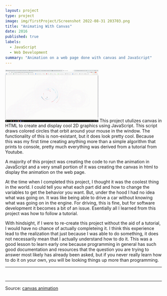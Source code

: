 ```yaml
---
layout: project
type: project
image: img/firstProject/Screenshot 2022-08-31 203703.png
title: "Animating With Canvas"
date: 2016
published: true
labels:
  - JavaScript
  - Web Development
summary: "Animation on a web page done with canvas and JavaScript"
---
```


<img width="300" src="../img/firstProject/giphy.gif">
This project utulizes canvas in HTML to create and display cool 2D graphics using JavaScript. This script draws colored circles that orbit around your mouse in the window. The functionality of this is non-existant, but it does look pretty cool. Because this was my first time creating anything more than a simple algorithm that prints to console, pretty much everything was derived from a tutorial from Youtube.

A majority of this project was creating the code to run the animation in JavaScript and a very small portion of it was creating the canvas in html to display the animation on the web page. 

At the time when I completed this project, I thought it was the coolest thing in the world. I could tell you what each part did and how to change the variables to get the behavior you want. But, under the hood I had no idea what was going on. It was like being able to drive a car without knowing what was going on in the engine. For driving, this is fine, but for software development it becomes a bit of an issue. Esentially all I learned from this project was how to follow a tutorial. 

With hindsight, if I were to re-create this project without the aid of a tutorial, I would have no chance of actually completeing it. I think this experience lead to the realization that just because I was able to do something, it does not necessarily mean that I actually understand how to do it. This was a good lesson to learn early one because programming in general has such good documentation and resources that the question you are trying to answer most likely has already been asked, but if you never really learn how to do it on your own, you will be looking things up more than programming.

<hr>

<pre>

</pre>

<hr>

Source: <a href="https://github.com/yertsti/canvas-circles"><i class="large github icon "></i>canvas animation</a>
